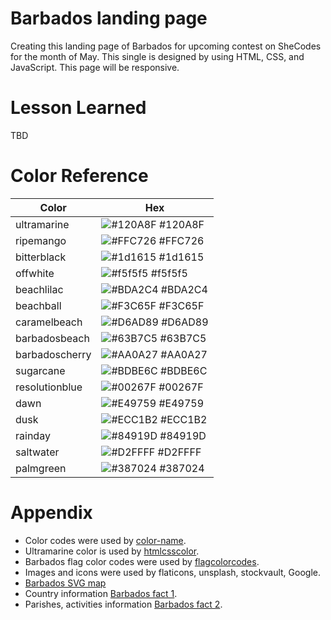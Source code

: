 # Barbados landing page

Creating this landing page of Barbados for upcoming contest on SheCodes for the month of May. This single is designed by using HTML, CSS, and JavaScript. This page will be responsive.

# Lesson Learned

TBD

# Color Reference

| Color          | Hex                                                              |
| -------------- | ---------------------------------------------------------------- |
| ultramarine    | ![#120A8F](https://via.placeholder.com/10/120A8F?text=+) #120A8F |
| ripemango      | ![#FFC726](https://via.placeholder.com/10/FFC726?text=+) #FFC726 |
| bitterblack    | ![#1d1615](https://via.placeholder.com/10/1d1615?text=+) #1d1615 |
| offwhite       | ![#f5f5f5](https://via.placeholder.com/10/f5f5f5?text=+) #f5f5f5 |
| beachlilac     | ![#BDA2C4](https://via.placeholder.com/10/BDA2C4?text=+) #BDA2C4 |
| beachball      | ![#F3C65F](https://via.placeholder.com/10/F3C65F?text=+) #F3C65F |
| caramelbeach   | ![#D6AD89](https://via.placeholder.com/10/D6AD89?text=+) #D6AD89 |
| barbadosbeach  | ![#63B7C5](https://via.placeholder.com/10/63B7C5?text=+) #63B7C5 |
| barbadoscherry | ![#AA0A27](https://via.placeholder.com/10/AA0A27?text=+) #AA0A27 |
| sugarcane      | ![#BDBE6C](https://via.placeholder.com/10/BDBE6C?text=+) #BDBE6C |
| resolutionblue | ![#00267F](https://via.placeholder.com/10/00267F?text=+) #00267F |
| dawn           | ![#E49759](https://via.placeholder.com/10/E49759?text=+) #E49759 |
| dusk           | ![#ECC1B2](https://via.placeholder.com/10/ECC1B2?text=+) #ECC1B2 |
| rainday        | ![#84919D](https://via.placeholder.com/10/84919D?text=+) #84919D |
| saltwater      | ![#D2FFFF](https://via.placeholder.com/10/D2FFFF?text=+) #D2FFFF |
| palmgreen      | ![#387024](https://via.placeholder.com/10/387024?text=+) #387024 |

# Appendix

- Color codes were used by [color-name](https://www.color-name.com/).
- Ultramarine color is used by [htmlcsscolor](https://www.htmlcsscolor.com/hex/120A8F).
- Barbados flag color codes were used by [flagcolorcodes](https://www.flagcolorcodes.com/barbados).
- Images and icons were used by flaticons, unsplash, stockvault, Google.
- [Barbados SVG map](https://simplemaps.com/resources/svg-bb)
- Country information [Barbados fact 1](https://thecommonwealth.org/our-member-countries/barbados).
- Parishes, activities information [Barbados fact 2](https://www.visitbarbados.org/).
